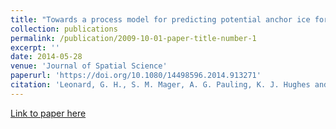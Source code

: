 ```yaml
---
title: "Towards a process model for predicting potential anchor ice formation sites in coastal Antarctic waters"
collection: publications
permalink: /publication/2009-10-01-paper-title-number-1
excerpt: ''
date: 2014-05-28
venue: 'Journal of Spatial Science'
paperurl: 'https://doi.org/10.1080/14498596.2014.913271'
citation: 'Leonard, G. H., S. M. Mager, A. G. Pauling, K. J. Hughes and I. J. Smith (2014). &quot;Towards a process model for predicting potential anchor ice formation sites in coastal Antarctic waters&quot; <i>Journal of Spatial Science</i>. 59(2): 297-312.'
---
```


[Link to paper here](https://doi.org/10.1080/14498596.2014.913271)